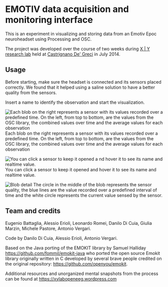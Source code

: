 # EMOTIV data acquisition and monitoring interface

This is an experiment in visualizing and storing data from an Emotiv Epoc neuroheadset using Processing and OSC.

The project was developed over the course of two weeks during [X | Y research lab](http://www.xylab.org/) held at [Castrignano De' Greci](http://upload.wikimedia.org/wikipedia/commons/a/a5/Castello_1_di_Castrignano_de'_Greci.jpg) in July 2014.


## Usage

Before starting, make sure the headset is connected and its sensors placed correctly. We found that it helped using a saline solution to have a better quality from the sensors.

Insert a name to identify the observation and start the visualization.

![Each blob on the right represents a sensor with its values recorded over a predefined time. On the left, from top to bottom, are the values from the OSC library, the combined values over time and the average values for each observation ](https://raw.github.com/tezzutezzu/EmoticVisualization/master/screenshot1.png)
Each blob on the right represents a sensor with its values recorded over a predefined time. On the left, from top to bottom, are the values from the OSC library, the combined values over time and the average values for each observation 



![You can click a sensor to keep it opened a nd hover it to see its name and realtime value. ](https://raw.github.com/tezzutezzu/EmoticVisualization/master/screenshot2.png)
You can click a sensor to keep it opened and hover it to see its name and realtime value.



![Blob detail ](https://raw.github.com/tezzutezzu/EmoticVisualization/master/detail.png)
The circle in the middle of the blob represents the sensor quality, the blue lines are the value recorded over a predefined interval of time and the white circle represents the current value sensed by the sensor.



## Team and credits

Eugenio Battaglia, Alessio Erioli, Leonardo Romei, Danilo Di Cuia, Giulia Marzin, Michele Pastore, Antonio Vergari.

Code by Danilo Di Cuia, Alessio Erioli, Antonio Vergari.

Based on the Java porting of the EMOKIT library by Samuel Halliday https://github.com/fommil/emokit-java
who ported the open source Emokit library originally written in C developed by several brave people
credited on the original repository: https://github.com/openyou/emokit.

Additional resources and unorganized mental snapshots from the process can be found at https://xylabopeneeg.wordpress.com






